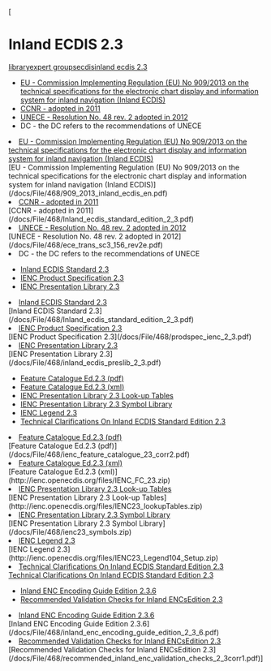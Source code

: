 [

# Inland ECDIS 2.3

<a href="/library" style="text-transform:lowercase;">Library</a><a href="/library/expert_groups" style="text-transform:lowercase;">Expert Groups</a><a href="/library/expert_groups/ecdis" style="text-transform:lowercase;">ECDIS</a><a href="/library/expert_groups/ecdis/inland_ecdis_2_3" style="text-transform:lowercase;">Inland ECDIS 2.3</a>  
  


*   [EU - Commission Implementing Regulation (EU) No 909/2013 on the technical specifications for the electronic chart display and information system for inland navigation (Inland ECDIS)](/docs/File/468/909_2013_inland_ecdis_en.pdf)
*   [CCNR - adopted in 2011](/docs/File/468/Inland_ecdis_standard_edition_2_3.pdf)
*   [UNECE - Resolution No. 48 rev. 2 adopted in 2012](/docs/File/468/ece_trans_sc3_156_rev2e.pdf)
*   DC - the DC refers to the recommendations of UNECE

<li><a href="/docs/File/468/909_2013_inland_ecdis_en.pdf">EU - Commission Implementing Regulation (EU) No 909/2013 on the technical specifications for the electronic chart display and information system for inland navigation (Inland ECDIS)</a></li>[EU - Commission Implementing Regulation (EU) No 909/2013 on the technical specifications for the electronic chart display and information system for inland navigation (Inland ECDIS)](/docs/File/468/909_2013_inland_ecdis_en.pdf)<li><a href="/docs/File/468/Inland_ecdis_standard_edition_2_3.pdf">CCNR - adopted in 2011</a></li>[CCNR - adopted in 2011](/docs/File/468/Inland_ecdis_standard_edition_2_3.pdf)<li><a href="/docs/File/468/ece_trans_sc3_156_rev2e.pdf">UNECE - Resolution No. 48 rev. 2 adopted in 2012</a></li>[UNECE - Resolution No. 48 rev. 2 adopted in 2012](/docs/File/468/ece_trans_sc3_156_rev2e.pdf)<li>DC - the DC refers to the recommendations of UNECE</li>  
  


*   [Inland ECDIS Standard 2.3](/docs/File/468/Inland_ecdis_standard_edition_2_3.pdf)
*   [IENC Product Specification 2.3](/docs/File/468/prodspec_ienc_2_3.pdf)
*   [IENC Presentation Library 2.3](/docs/File/468/inland_ecdis_preslib_2_3.pdf)

<li><a href="/docs/File/468/Inland_ecdis_standard_edition_2_3.pdf">Inland ECDIS Standard 2.3</a></li>[Inland ECDIS Standard 2.3](/docs/File/468/Inland_ecdis_standard_edition_2_3.pdf)<li><a href="/docs/File/468/prodspec_ienc_2_3.pdf">IENC Product Specification 2.3</a></li>[IENC Product Specification 2.3](/docs/File/468/prodspec_ienc_2_3.pdf)<li><a href="/docs/File/468/inland_ecdis_preslib_2_3.pdf">IENC Presentation Library 2.3</a></li>[IENC Presentation Library 2.3](/docs/File/468/inland_ecdis_preslib_2_3.pdf)

*   [Feature Catalogue Ed.2.3 (pdf)](/docs/File/468/ienc_feature_catalogue_23_corr2.pdf)
*   [Feature Catalogue Ed.2.3 (xml)](http://ienc.openecdis.org/files/IENC_FC_23.zip)
*   [IENC Presentation Library 2.3 Look-up Tables](http://ienc.openecdis.org/files/IENC23_lookupTables.zip)
*   [IENC Presentation Library 2.3 Symbol Library](/docs/File/468/ienc23_symbols.zip)
*   [IENC Legend 2.3](http://ienc.openecdis.org/files/IENC23_Legend104_Setup.zip)
*   <a href="/docs/File/468/techclarificationsinlandecdis23.pdf" target="_blank">Technical Clarifications On Inland ECDIS Standard Edition 2.3</a>

<li><a href="/docs/File/468/ienc_feature_catalogue_23_corr2.pdf">Feature Catalogue Ed.2.3 (pdf)</a></li>[Feature Catalogue Ed.2.3 (pdf)](/docs/File/468/ienc_feature_catalogue_23_corr2.pdf)<li><a href="http://ienc.openecdis.org/files/IENC_FC_23.zip">Feature Catalogue Ed.2.3 (xml)</a></li>[Feature Catalogue Ed.2.3 (xml)](http://ienc.openecdis.org/files/IENC_FC_23.zip)<li><a href="http://ienc.openecdis.org/files/IENC23_lookupTables.zip">IENC Presentation Library 2.3 Look-up Tables</a></li>[IENC Presentation Library 2.3 Look-up Tables](http://ienc.openecdis.org/files/IENC23_lookupTables.zip)<li><a href="/docs/File/468/ienc23_symbols.zip">IENC Presentation Library 2.3 Symbol Library</a></li>[IENC Presentation Library 2.3 Symbol Library](/docs/File/468/ienc23_symbols.zip)<li><a href="http://ienc.openecdis.org/files/IENC23_Legend104_Setup.zip">IENC Legend 2.3</a></li>[IENC Legend 2.3](http://ienc.openecdis.org/files/IENC23_Legend104_Setup.zip)<li><a href="/docs/File/468/techclarificationsinlandecdis23.pdf" target="_blank">Technical Clarifications On Inland ECDIS Standard Edition 2.3</a></li><a href="/docs/File/468/techclarificationsinlandecdis23.pdf" target="_blank">Technical Clarifications On Inland ECDIS Standard Edition 2.3</a>

*   [Inland ENC Encoding Guide Edition 2.3.6](/docs/File/468/inland_enc_encoding_guide_edition_2_3_6.pdf)
*   [Recommended Validation Checks for Inland ENCsEdition 2.3](/docs/File/468/recommended_inland_enc_validation_checks_2_3corr1.pdf)

<li><a href="/docs/File/468/inland_enc_encoding_guide_edition_2_3_6.pdf">Inland ENC Encoding Guide Edition 2.3.6</a></li>[Inland ENC Encoding Guide Edition 2.3.6](/docs/File/468/inland_enc_encoding_guide_edition_2_3_6.pdf)<li><a href="/docs/File/468/recommended_inland_enc_validation_checks_2_3corr1.pdf">Recommended Validation Checks for Inland ENCsEdition 2.3</a></li>[Recommended Validation Checks for Inland ENCsEdition 2.3](/docs/File/468/recommended_inland_enc_validation_checks_2_3corr1.pdf)]